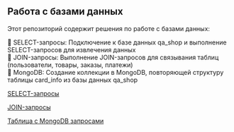 ## Работа с базами данных
Этот репозиторий содержит решения по работе с базами данных:

🔹 SELECT-запросы: Подключение к базе данных qa_shop и выполнение SELECT-запросов для извлечения данных <br>
🔹 JOIN-запросы: Выполнение JOIN-запросов для связывания таблиц (пользователи, товары, заказы, платежи)<br>
🔹 MongoDB: Создание коллекции в MongoDB, повторяющей структуру таблицы card_info из базы данных qa_shop<br>


[SELECT-запросы](https://docs.google.com/spreadsheets/d/1c0cvhe7DiW8hv-c-6MXvRiXKv9_CEwL2hkPK6Mu5IPI/edit?usp=sharing)

[JOIN-запросы](https://docs.google.com/spreadsheets/d/1sygW0Ms3ClybjrEyK_Hzr4mnlT855LmKBAe9FCS0Pzo/edit?usp=sharing)

[Таблица с MongoDB запросами](https://docs.google.com/spreadsheets/d/1So9DUpmawB_5kdyCaKIX_yPU8F5oTYYBKZbHYArxbVM/edit?usp=sharing)
